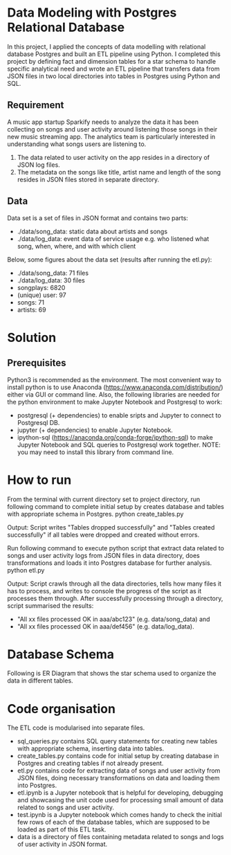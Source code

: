 
# Data Modeling with Postgres Relational Database
In this project, I applied the concepts of data modelling with relational database Postgres and built an ETL pipeline using Python. I completed this project by defining fact and dimension tables for a star schema to handle specific analytical need and wrote an ETL pipeline that transfers data from JSON files in two local directories into tables in Postgres using Python and SQL.
## Requirement
A music app startup Sparkify needs to analyze the data it has been collecting on songs and user activity around listening those songs in their new music streaming app. The analytics team is particularly interested in understanding what songs users are listening to.
1.	The data related to user activity on the app resides in a directory of JSON log files.
2.	The metadata on the songs like title, artist name and length of the song resides in JSON files stored in separate directory.
## Data
Data set is a set of files in JSON format and contains two parts:
-	./data/song_data: static data about artists and songs
-	./data/log_data: event data of service usage e.g. who listened what song, when, where, and with which client

Below, some figures about the data set (results after running the etl.py):
-	./data/song_data: 71 files
-	./data/log_data: 30 files
-	songplays: 6820
-	(unique) user: 97
-	songs: 71
-	artists: 69

# Solution

## Prerequisites
Python3 is recommended as the environment. The most convenient way to install python is to use Anaconda (https://www.anaconda.com/distribution/) either via GUI or command line. Also, the following libraries are needed for the python environment to make Jupyter Notebook and Postgresql to work:
-	postgresql (+ dependencies) to enable sripts and Jupyter to connect to Postgresql DB.
-	jupyter (+ dependencies) to enable Jupyter Notebook.
-	ipython-sql (https://anaconda.org/conda-forge/ipython-sql) to make Jupyter Notebook and SQL queries to Postgresql work together. NOTE: you may need to install this library from command line.

# How to run
From the terminal with current directory set to project directory, run following command to complete initial setup by creates database and tables with appropriate schema in Postgres.
python create_tables.py  

Output: Script writes "Tables dropped successfully" and "Tables created successfully" if all tables were dropped and created without errors.

Run following command to execute python script that extract data related to songs and user activity logs from JSON files in data directory, does transformations and loads it into Postgres database for further analysis.
python etl.py  

Output: Script crawls through all the data directories, tells how many files it has to process, and writes to console the progress of the script as it processes them through. After successfully processing through a directory, script summarised the results:
-	"All xx files processed OK in aaa/abc123" (e.g. data/song_data) and
-	"All xx files processed OK in aaa/def456" (e.g. data/log_data).


# Database Schema
Following is ER Diagram that shows the star schema used to organize the data in different tables.

# Code organisation
The ETL code is modularised into separate files.
-	sql_queries.py contains SQL query statements for creating new tables with appropriate schema, inserting data into tables.
-	create_tables.py contains code for initial setup by creating database in Postgres and creating tables if not already present.
-	etl.py contains code for extracting data of songs and user activity from JSON files, doing necessary transformations on data and loading them into Postgres.
-	etl.ipynb is a Jupyter notebook that is helpful for developing, debugging and showcasing the unit code used for processing small amount of data related to songs and user activity.
-	test.ipynb is a Jupyter notebook which comes handy to check the initial few rows of each of the database tables, which are supposed to be loaded as part of this ETL task.
-	data is a directory of files containing metadata related to songs and logs of user activity in JSON format.


